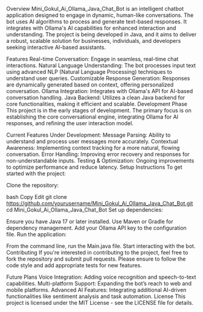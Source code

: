 Overview
Mini_Gokul_Ai_Ollama_Java_Chat_Bot is an intelligent chatbot application designed to engage in dynamic, human-like conversations. The bot uses AI algorithms to process and generate text-based responses. It integrates with Ollama's AI capabilities for enhanced interaction and understanding. The project is being developed in Java, and it aims to deliver a robust, scalable solution for businesses, individuals, and developers seeking interactive AI-based assistants.

Features
Real-time Conversation: Engage in seamless, real-time chat interactions.
Natural Language Understanding: The bot processes input text using advanced NLP (Natural Language Processing) techniques to understand user queries.
Customizable Response Generation: Responses are dynamically generated based on context, offering personalized conversation.
Ollama Integration: Integrates with Ollama's API for AI-based conversation handling.
Java Backend: Utilizes a clean Java backend for core functionalities, making it efficient and scalable.
Development Phase
This project is in the early stages of development. The primary focus is on establishing the core conversational engine, integrating Ollama for AI responses, and refining the user interaction model.

Current Features Under Development:
Message Parsing: Ability to understand and process user messages more accurately.
Contextual Awareness: Implementing context tracking for a more natural, flowing conversation.
Error Handling: Improving error recovery and responses for non-understandable inputs.
Testing & Optimization: Ongoing improvements to optimize performance and reduce latency.
Setup Instructions
To get started with the project:

Clone the repository:

bash
Copy
Edit
git clone https://github.com/yourusername/Mini_Gokul_Ai_Ollama_Java_Chat_Bot.git
cd Mini_Gokul_Ai_Ollama_Java_Chat_Bot
Set up dependencies:

Ensure you have Java 17 or later installed.
Use Maven or Gradle for dependency management.
Add your Ollama API key to the configuration file.
Run the application:

From the command line, run the Main.java file.
Start interacting with the bot.
Contributing
If you're interested in contributing to the project, feel free to fork the repository and submit pull requests. Please ensure to follow the code style and add appropriate tests for new features.

Future Plans
Voice Integration: Adding voice recognition and speech-to-text capabilities.
Multi-platform Support: Expanding the bot’s reach to web and mobile platforms.
Advanced AI Features: Integrating additional AI-driven functionalities like sentiment analysis and task automation.
License
This project is licensed under the MIT License - see the LICENSE file for details.
